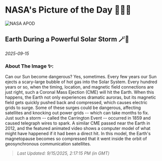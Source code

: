 
# NASA's Picture of the Day 🧑‍🚀💫

  ![NASA APOD](undefined)
  
  ## Earth During a Powerful Solar Storm 🪄🌌
  
  _2025-09-15_
  
  ### About The Image ✨: 
  
  Can our Sun become dangerous? Yes, sometimes. Every few years our Sun ejects a scary-large bubble of hot gas into the Solar System.  Every hundred years or so, when the timing, location, and magnetic field connections are just right, such a Coronal Mass Ejection (CME) will hit the Earth. When this happens, the Earth not only experiences dramatic auroras, but its magnetic field gets quickly pushed back and compressed, which causes electric grids to surge. Some of these surges could be dangerous, affecting satellites and knocking out power grids -- which can take months to fix.  Just such a storm -- called the Carrington Event -- occurred in 1859 and caused telegraph wires to spark. A similar CME passed near the Earth in 2012, and the featured animated video shows a computer model of what might have happened if it had been a direct hit.  In this model, the Earth's magnetopause becomes so compressed that it went inside the orbit of  geosynchronous communication satellites.
  
  
  
  > _Last Updated: 9/15/2025, 2:17:15 PM (in GMT)_
  